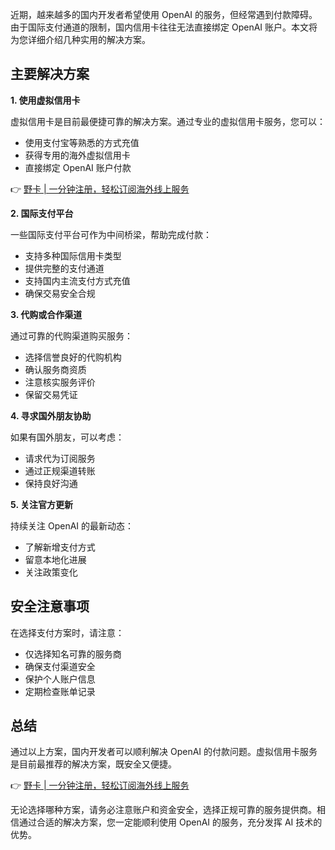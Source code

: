 近期，越来越多的国内开发者希望使用 OpenAI 的服务，但经常遇到付款障碍。由于国际支付通道的限制，国内信用卡往往无法直接绑定 OpenAI 账户。本文将为您详细介绍几种实用的解决方案。

## 主要解决方案

**1. 使用虚拟信用卡**

虚拟信用卡是目前最便捷可靠的解决方案。通过专业的虚拟信用卡服务，您可以：
- 使用支付宝等熟悉的方式充值
- 获得专用的海外虚拟信用卡
- 直接绑定 OpenAI 账户付款

👉 [野卡 | 一分钟注册，轻松订阅海外线上服务](https://bit.ly/bewildcard)

**2. 国际支付平台**

一些国际支付平台可作为中间桥梁，帮助完成付款：
- 支持多种国际信用卡类型
- 提供完整的支付通道
- 支持国内主流支付方式充值
- 确保交易安全合规

**3. 代购或合作渠道**

通过可靠的代购渠道购买服务：
- 选择信誉良好的代购机构
- 确认服务商资质
- 注意核实服务评价
- 保留交易凭证

**4. 寻求国外朋友协助**

如果有国外朋友，可以考虑：
- 请求代为订阅服务
- 通过正规渠道转账
- 保持良好沟通

**5. 关注官方更新**

持续关注 OpenAI 的最新动态：
- 了解新增支付方式
- 留意本地化进展
- 关注政策变化

## 安全注意事项

在选择支付方案时，请注意：
- 仅选择知名可靠的服务商
- 确保支付渠道安全
- 保护个人账户信息
- 定期检查账单记录

## 总结

通过以上方案，国内开发者可以顺利解决 OpenAI 的付款问题。虚拟信用卡服务是目前最推荐的解决方案，既安全又便捷。

👉 [野卡 | 一分钟注册，轻松订阅海外线上服务](https://bit.ly/bewildcard)

无论选择哪种方案，请务必注意账户和资金安全，选择正规可靠的服务提供商。相信通过合适的解决方案，您一定能顺利使用 OpenAI 的服务，充分发挥 AI 技术的优势。